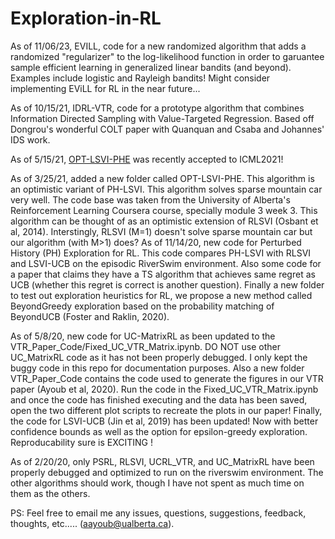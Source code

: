 # Exploration-in-RL
As of 11/06/23, EVILL, code for a new randomized algorithm that adds a randomized "regularizer" to the log-likelihood function in order to garuantee sample efficient learning in generalized linear bandits (and beyond). Examples include logistic and Rayleigh bandits! Might consider implementing EViLL for RL in the near future...

As of 10/15/21, IDRL-VTR, code for a prototype algorithm that combines Information Directed Sampling with Value-Targeted Regression. Based off Dongrou's wonderful COLT paper with Quanquan and Csaba and Johannes' IDS work.

As of 5/15/21, [OPT-LSVI-PHE](https://arxiv.org/abs/2106.07841) was recently accepted to ICML2021!

As of 3/25/21, added a new folder called OPT-LSVI-PHE. This algorithm is an optimistic variant of PH-LSVI. This algorithm solves sparse mountain car very well. The code base was taken from the University of Alberta's Reinforcement Learning Coursera course, specially module 3 week 3. This algorithm can be thought of as an optimistic extension of RLSVI (Osbant et al, 2014). Interstingly, RLSVI (M=1) doesn't solve sparse mountain car but our algorithm (with M>1) does? 
As of 11/14/20, new code for Perturbed History (PH) Exploration for RL. This code compares PH-LSVI with RLSVI and LSVI-UCB on the episodic RiverSwim environment. Also some code for a paper that claims they have a TS algorithm that achieves same regret as UCB (whether this regret is correct is another question). Finally a new folder to test out exploration heuristics for RL, we propose a new method called BeyondGreedy exploration based on the probability matching of BeyondUCB (Foster and Raklin, 2020). 

As of 5/8/20, new code for UC-MatrixRL as been updated to the VTR_Paper_Code/Fixed_UC_VTR_Matrix.ipynb. DO NOT use other UC_MatrixRL code as it has not been properly debugged. I only kept the buggy code in this repo for documentation purposes. Also a new folder VTR_Paper_Code contains the code used to generate the figures in our VTR paper (Ayoub et al, 2020). Run the code in the Fixed_UC_VTR_Matrix.ipynb and once the code has finished executing and the data has been saved, open the two different plot scripts to recreate the plots in our paper! Finally, the code for LSVI-UCB (Jin et al, 2019) has been updated! Now with better confidence bounds as well as the option for epsilon-greedy exploration. Reproducability sure is EXCITING ! 

As of 2/20/20, only PSRL, RLSVI, UCRL_VTR, and UC_MatrixRL have been properly debugged and optimized to run on the riverswim environment. The other algorithms should work, though I have not spent as much time on them as the others.


PS: Feel free to email me any issues, questions, suggestions, feedback, thoughts, etc..... (aayoub@ualberta.ca). 
